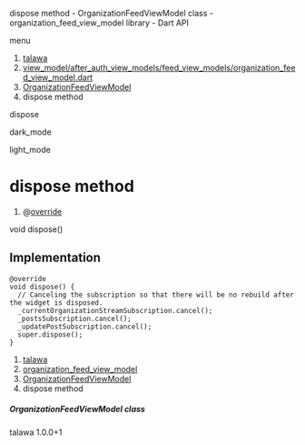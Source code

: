 




dispose method - OrganizationFeedViewModel class - organization\_feed\_view\_model library - Dart API







menu

1. [talawa](../../index.html)
2. [view\_model/after\_auth\_view\_models/feed\_view\_models/organization\_feed\_view\_model.dart](../../file-___home_harshil_Desktop_open-source_palisadoes_talawa_lib_view_model_after_auth_view_models_feed_view_models_organization_feed_view_model/)
3. [OrganizationFeedViewModel](../../file-___home_harshil_Desktop_open-source_palisadoes_talawa_lib_view_model_after_auth_view_models_feed_view_models_organization_feed_view_model/OrganizationFeedViewModel-class.html)
4. dispose method

dispose


dark\_mode

light\_mode




# dispose method


1. @[override](https://api.flutter.dev/flutter/dart-core/override-constant.html)

void
dispose()

## Implementation

```
@override
void dispose() {
  // Canceling the subscription so that there will be no rebuild after the widget is disposed.
  _currentOrganizationStreamSubscription.cancel();
  _postsSubscription.cancel();
  _updatePostSubscription.cancel();
  super.dispose();
}
```

 


1. [talawa](../../index.html)
2. [organization\_feed\_view\_model](../../file-___home_harshil_Desktop_open-source_palisadoes_talawa_lib_view_model_after_auth_view_models_feed_view_models_organization_feed_view_model/)
3. [OrganizationFeedViewModel](../../file-___home_harshil_Desktop_open-source_palisadoes_talawa_lib_view_model_after_auth_view_models_feed_view_models_organization_feed_view_model/OrganizationFeedViewModel-class.html)
4. dispose method

##### OrganizationFeedViewModel class





talawa
1.0.0+1







